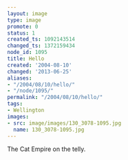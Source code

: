 ```yaml
---
layout: image
type: image
promote: 0
status: 1
created_ts: 1092143514
changed_ts: 1372159434
node_id: 1095
title: Hello
created: '2004-08-10'
changed: '2013-06-25'
aliases:
- "/2004/08/10/hello/"
- "/node/1095/"
permalink: "/2004/08/10/hello/"
tags:
- Wellington
images:
- src: image/images/130_3078-1095.jpg
  name: 130_3078-1095.jpg
---
```

The Cat Empire on the telly.
